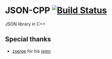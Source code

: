 # JSON-CPP [![Build Status](https://travis-ci.org/SR3u/JSON-CPP.svg?branch=master)](https://travis-ci.org/SR3u/JSON-CPP)
JSON library in C++

## Special thanks
* [zserge](https://github.com/zserge) for his [jsmn](https://github.com/zserge/jsmn)

